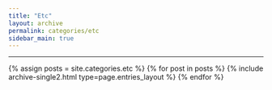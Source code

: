 ```yaml
---
title: "Etc"
layout: archive
permalink: categories/etc
sidebar_main: true
---
```

<!-- 공백이 포함되어 있는 카테고리 이름의 경우 site.categories['a b c'] 이런식으로! -->
***
{% assign posts = site.categories.etc %}
{% for post in posts %} {% include archive-single2.html type=page.entries_layout %} {% endfor %}
